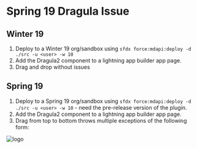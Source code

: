 # Spring 19 Dragula Issue

## Winter 19

1. Deploy to a Winter 19 org/sandbox using `sfdx force:mdapi:deploy -d ./src -u <user> -w 10`
1. Add the Dragula2 component to a lightning app builder app page.
1. Drag and drop without issues

## Spring 19 
1. Deploy to a Spring 19 org/sandbox using `sfdx force:mdapi:deploy -d ./src -u <user> -w 10` - need the pre-release version of the plugin.
1. Add the Dragula2 component to a lightning app builder app page.
1. Drag from top to bottom throws multiple exceptions of the following form:

![logo](https://1f9a6462-a-62cb3a1a-s-sites.googlegroups.com/site/kabsyntaxhigh/images-2/Screenshot%202019-01-08%20at%2010.17.59.png)
